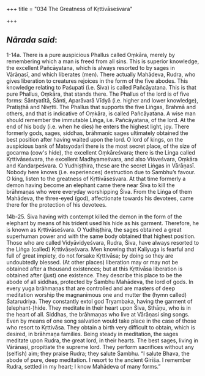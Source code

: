 +++
title = "034 The Greatness of Kṛttivāseśvara"

+++
 

## *Nārada said*:

1-14a. There is a pure auspicious Phallus called Oṃkāra, merely by remembering which a man is freed from all sins. This is superior knowledge, the excellent Pañcāyatana, which is always resorted to by sages in Vārāṇasī, and which liberates (men). There actually Mahādeva, Rudra, who gives liberation to creatures rejoices in the form of the five abodes. This knowledge relating to Paśupati (i.e. Śiva) is called Pañcāyatana. This is that pure Phallus, Oṃkāra, that stands there. The Phallus of the lord is of five forms: Śāntyatītā, Śānti, Aparāvarā Vīdyā (i.e. higher and lower knowledge), Pratiṣṭhā and Nivṛtti. The Phallus that supports the five Liṅgas, Brahmā and others, and that is indicative of Oṃkāra, is called Pañcāyatana. A wise man should remember the immutable Liṅga, i.e. Pañcāyatana, of the lord. At the end of his body (i.e. when he dies) he enters the highest light, joy. There formerly gods, sages, siddhas, brāhmaṇic sages ultimately obtained the best position after having waited upon the lord. O lord of kings, on the auspicious bank of Matsyodarī there is the most secret place, of the size of gocarma (cow's hide), the excellent Oṃkāreśvara; there is the Linga called Kṛttivāseśvara, the excellent Madhyameśvara, and also Viśveśvara, Oṃkāra and Kandarpeśvara. O Yudhiṣṭhira, these are the secret Liṅgas in Vārāṇasī. Nobody here knows (i.e. experiences) destruction due to Śambhu’s favour. O king, listen to the greatness of Kṛttivāseśvara. At that time formerly a demon having become an elephant came there near Śiva to kill the brāhmaṇas who were everyday worshipping Śiva. From the Liṅga of them Mahādeva, the three-eyed (god), affectionate towards his devotees, came there for the protection of his devotees.

14b-25. Śiva having with contempt killed the demon in the form of the elephant by means of his trident used his hide as his garment. Therefore, he is known as Kṛttivāseśvara. O Yudhiṣṭhira, the sages obtained a great superhuman power and with the same body obtained that highest position. Those who are called Vidyāvidyeśvara, Rudra, Śiva, have always resorted to the Liṅga (called) Kṛttivāseśvara. Men knowing that Kaliyuga is fearful and full of great impiety, do not forsake Kṛttivāsa; by doing so they are undoubtedly blessed. (At other places) liberation may or may not be obtained after a thousand existences; but at this Kṛttivāsa liberation is obtained after (just) one existence. They describe this place to be the abode of all siddhas, protected by Śambhu Mahādeva, the lord of gods. In every yuga brāhmaṇas that are controlled and are masters of deep meditation worship the magnanimous one and mutter the (hymn called) Śatarudriya. They constantly extol god Tryambaka, having the garment of (elephant-)hide. They meditate in their heart upon Śiva, Sthāṇu, who is in the heart of all. Siddhas, the brāhmaṇas who live at Vārāṇasi sing songs. Even by means of one song salvation would take place in the case of those who resort to Kṛttivāsa. They obtain a birth very difficult to obtain, which is desired, in brāhmaṇa families. Being steady in meditation, the sages meditate upon Rudra, the great lord, in their hearts. The best sages, living in Vārānaṣī, propitiate the supreme lord. They perform sacrifices without any (selfish) aim; they praise Rudra; they salute Śambhu. “I salute Bhava, the abode of pure, deep meditation. I resort to the ancient Girīśa. I remember Rudra, settled in my heart; I know Mahādeva of many forms.”


